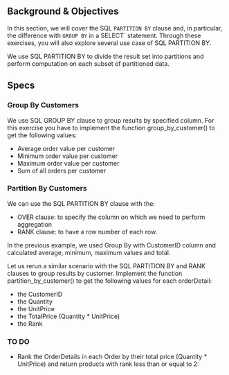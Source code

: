 ## Background & Objectives

In this section, we will cover the SQL `PARTITION BY` clause and, in particular, the difference with `GROUP BY` in a SELECT` statement. Through these exercises, you will also explore several use case of SQL PARTITION BY.

We use SQL PARTITION BY to divide the result set into partitions and perform computation on each subset of partitioned data.

## Specs

### Group By Customers

We use SQL GROUP BY clause to group results by specified column. For this exercise you have to implement the function group_by_customer() to get the following values:
- Average order value per customer
- Minimum order value per customer
- Maximum order value per customer
- Sum of all orders per customer

### Partition By Customers

We can use the SQL PARTITION BY clause with the:
- OVER clause: to specify the column on which we need to perform aggregation
- RANK clause: to have a row number of each row.

In the previous example, we used Group By with CustomerID column and calculated average, minimum, maximum values and total.

Let us rerun a similar scenario with the SQL PARTITION BY and RANK clauses to group results by customer. Implement the function partition_by_customer() to get the following values for each orderDetail:
- the CustomerID
- the Quantity
- the UnitPrice
- the TotalPrice (Quantity * UnitPrice)
- the Rank


### TO DO
- Rank the OrderDetails in each Order by their total price (Quantity * UnitPrice) and return products with rank less than or equal to 2:


